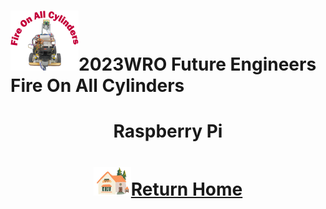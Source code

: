 ![LOGO](../../other/img/logo.png)2023WRO Future Engineers Fire On All Cylinders  
====
# <div align="center">Raspberry Pi</div> 


# <div align="center">![HOME](./other/img/Home.png)[Return Home](../)</div>  
